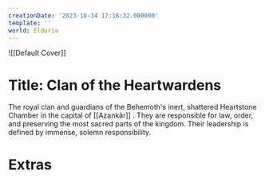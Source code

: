 ```yaml
---
creationDate: '2023-10-14 17:18:32.000000'
template: ''
world: Eldoria
---
```

![[Default Cover]]

# Title: Clan of the Heartwardens

The royal clan and guardians of the Behemoth's inert, shattered Heartstone Chamber in the capital of [[Azankâr]] . They are responsible for law, order, and preserving the most sacred parts of the kingdom. Their leadership is defined by immense, solemn responsibility.

# Extras

